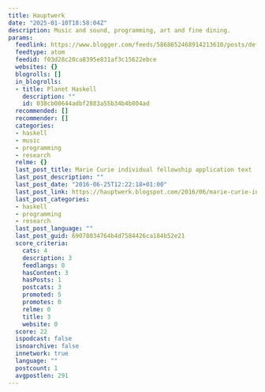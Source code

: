 ```yaml
---
title: Hauptwerk
date: "2025-01-10T18:58:04Z"
description: Music and sound, programming, art and fine dining.
params:
  feedlink: https://www.blogger.com/feeds/5868652468914213610/posts/default/-/programming
  feedtype: atom
  feedid: f03d28c20ca8395e831af3c15622ebce
  websites: {}
  blogrolls: []
  in_blogrolls:
  - title: Planet Haskell
    description: ""
    id: 038cb00644adbf2883a55b34b4b804ad
  recommended: []
  recommender: []
  categories:
  - haskell
  - music
  - programming
  - research
  relme: {}
  last_post_title: Marie Curie individual fellowship application text
  last_post_description: ""
  last_post_date: "2016-06-25T12:22:18+01:00"
  last_post_link: https://hauptwerk.blogspot.com/2016/06/marie-curie-individual-fellowship.html
  last_post_categories:
  - haskell
  - programming
  - research
  last_post_language: ""
  last_post_guid: 69078034764b4d7584426ca184b52e21
  score_criteria:
    cats: 4
    description: 3
    feedlangs: 0
    hasContent: 3
    hasPosts: 1
    postcats: 3
    promoted: 5
    promotes: 0
    relme: 0
    title: 3
    website: 0
  score: 22
  ispodcast: false
  isnoarchive: false
  innetwork: true
  language: ""
  postcount: 1
  avgpostlen: 291
---
```

